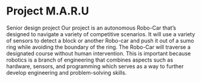 # Project M.A.R.U
 Senior design project
Our project is an autonomous Robo-Car that’s designed to navigate a variety of competitive scenarios. It will use a variety of sensors to detect a block or another Robo-car and push it out of a sumo ring while avoiding the boundary of the ring. The Robo-Car will traverse a designated course without human intervention. This is important because robotics is a branch of engineering that combines aspects such as hardware, sensors, and programming which serves as a way to further develop engineering and problem-solving skills.  
